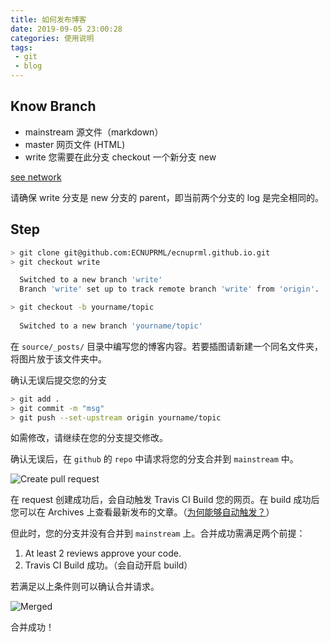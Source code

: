 ```yaml
---
title: 如何发布博客
date: 2019-09-05 23:00:28
categories: 使用说明
tags:
 - git
 - blog
---
```


## Know Branch

 - mainstream 源文件（markdown）
 - master 网页文件 (HTML)
 - write 您需要在此分支 checkout 一个新分支 new

[see network](https://github.com/ECNUPRML/ecnuprml.github.io/network)

请确保 write 分支是 new 分支的 parent，即当前两个分支的 log 是完全相同的。

## Step

```bash
> git clone git@github.com:ECNUPRML/ecnuprml.github.io.git
> git checkout write

  Switched to a new branch 'write'
  Branch 'write' set up to track remote branch 'write' from 'origin'.

> git checkout -b yourname/topic
  
  Switched to a new branch 'yourname/topic'
```

在 `source/_posts/` 目录中编写您的博客内容。若要插图请新建一个同名文件夹，将图片放于该文件夹中。

确认无误后提交您的分支

```bash
> git add .
> git commit -m "msg"
> git push --set-upstream origin yourname/topic
```

如需修改，请继续在您的分支提交修改。

确认无误后，在 `github` 的 `repo` 中请求将您的分支合并到 `mainstream` 中。

![Create pull request](PR.PNG)

在 request 创建成功后，会自动触发 Travis CI Build 您的网页。在 build 成功后您可以在 Archives 上查看最新发布的文章。（[为何能够自动触发？](https://github.com/gymgle/g2ex.github.io/blob/d105dc258a9184b667578d9196c223a567fe2269/source/_posts/2019-06-28-hexo-with-travis-ci.md)）

但此时，您的分支并没有合并到 `mainstream` 上。合并成功需满足两个前提：

1. At least 2 reviews approve your code.
2. Travis CI Build 成功。（会自动开启 build）

若满足以上条件则可以确认合并请求。

![Merged](merge.PNG)

合并成功！


